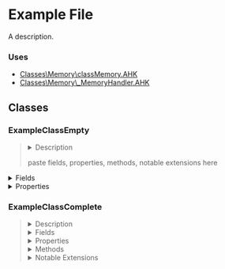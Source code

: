 # Example File

A description.

### Uses

- [Classes\Memory\classMemory.AHK](Memory\classMemory.md)
- [Classes\Memory\\_MemoryHandler.AHK](Memory\_MemoryHandler.md)

## Classes


### ExampleClassEmpty
<blockquote>
<details><summary>Description</summary>

A description

Extends [ExtendedClass](#extendedclass)
</details>

paste fields, properties, methods, notable extensions here

</blockquote></details>


<details><summary>Fields</summary><blockquote>

<details><summary>ExampleField</summary>

- Description of field.
- Type: type
</details>
</blockquote></details>


<details><summary>Properties</summary><blockquote>

<details><summary>ExampleProperty</summary>

- Getter
  - Parameters
    - index (integer): Index of desired key.
  - Returns
    - Desired key memory object.
- Setter
  - None
</details>
</blockquote></details>


### ExampleClassComplete
<blockquote>
<details><summary>Description</summary>

A description

Extends [ExtendedClass](#extendedclass)
</details>

<details><summary>Fields</summary><blockquote>

<details><summary>ExampleField</summary>

- Description of field.
- Type: type
</details>
</blockquote></details>

<details><summary>Properties</summary><blockquote>

<details><summary>ExampleProperty</summary>

- Getter
  - Parameters
    - index (integer): Index of desired key.
  - Returns
    - Desired key memory object.
- Setter
  - None
</details>
</blockquote></details>

<details><summary>Methods</summary><blockquote>

<details><summary>new</summary>
Creates a new instance of the class.

- Parameters
    - param (type): description.

- Returns
    - Instance of the class.
</details>
</blockquote></details>

<details><summary>Notable Extensions</summary><blockquote>

- [ExtensionClass](#extensionclass)
</details></blockquote>
</details></blockquote>